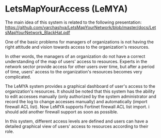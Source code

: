 # LetsMapYourAccess (LeMYA)
The main idea of this system is related to the following presentation:
https://github.com/varchashva/LetsMapYourNetwork/blob/master/docs/LetsMapYourNetwork_BlackHat.pdf


One of the basic problems for managers of organizations is not having the right attitude and vision towards access to the organization's resources.

In other words, the managers of an organization do not have a correct understanding of the map of users' access to resources.
Experts in the network sector provide access for other users over time, but after a period of time, users' access to the organization's resources becomes very complicated.

The LeMYA system provides a graphical dashboard of user's access to the organization's resources.
It should be noted that this system has the ability to edit accesses manually (only authorized by the system administrator and record the log to change accesses manually) and automatically (import firewall ACL list).
Now LeMYA supports Fortinet firewall ACL list import. i should add another firewall support as soon as possible. 

In this system, different access levels are defined and users can have a detailed graphical view of users' access to resources according to their role.
